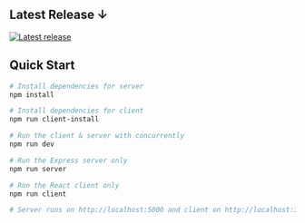 ## Latest Release ↓
[![Latest release](https://img.shields.io/github/release/iamishraqhc/fullstack-boilerplate.svg)](https://github.com/iamishraqhc/fullstack-boilerplate/releases)


## Quick Start

``` bash
# Install dependencies for server
npm install

# Install dependencies for client
npm run client-install

# Run the client & server with concurrently
npm run dev

# Run the Express server only
npm run server

# Run the React client only
npm run client

# Server runs on http://localhost:5000 and client on http://localhost:3000
```